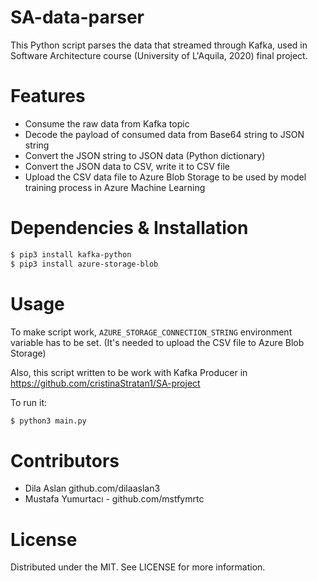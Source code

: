 # SA-data-parser
This Python script parses the data that streamed through Kafka, used in Software Architecture course (University of L'Aquila, 2020) final project.

# Features
  - Consume the raw data from Kafka topic
  - Decode the payload of consumed data from Base64 string to JSON string
  - Convert the JSON string to JSON data (Python dictionary)
  - Convert the JSON data to CSV, write it to CSV file
  - Upload the CSV data file to Azure Blob Storage to be used by model training process in Azure Machine Learning

# Dependencies & Installation


```sh
$ pip3 install kafka-python
$ pip3 install azure-storage-blob
```
 # Usage

To make script work, `AZURE_STORAGE_CONNECTION_STRING` environment variable has to be set.
(It's needed to upload the CSV file to Azure Blob Storage) 

Also, this script written to be work with Kafka Producer in https://github.com/cristinaStratan1/SA-project

To run it:
```sh
$ python3 main.py
```
# Contributors
 - Dila Aslan github.com/dilaaslan3
 - Mustafa Yumurtacı - github.com/mstfymrtc
# License


Distributed under the MIT. See LICENSE for more information.

